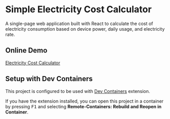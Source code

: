 # Simple Electricity Cost Calculator

A single-page web application built with React to calculate the cost of electricity consumption based on device power, daily usage, and electricity rate.

## Online Demo

[Electricity Cost Calculator](https://simple-electricity-cost-calculator.vercel.app/)

## Setup with Dev Containers

This project is configured to be used with [Dev Containers](https://marketplace.visualstudio.com/items?itemName=ms-vscode-remote.remote-containers) extension. 

If you have the extension installed, you can open this project in a container by pressing <kbd>F1</kbd> and selecting **Remote-Containers: Rebuild and Reopen in Container**.